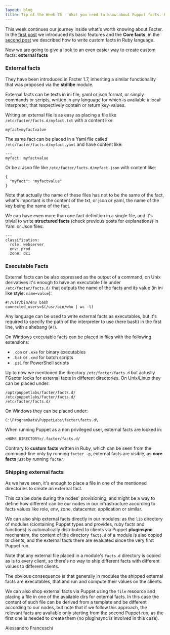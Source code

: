 ```yaml
---
layout: blog
title: Tip of the Week 76 - What you need to know about Puppet facts. Part 3 - External facts
---
```


This week continues our journey inside what's worth knowing about Facter.
In the [first post](https://www.example42.com/2018/05/28/what-you-need-to-know-about-puppet-facts-part-1-core_facts/) we introduced its basic features and the **Core facts**, in the [second post](https://www.example42.com/2018/06/04/what-you-need-to-know-about-puppet-facts-part-2-custom_facts/) we described how to write custom facts in Ruby language.

Now we are going to give a look to an even easier way to create custom facts: **external facts**


### External facts

They have been introduced in Facter 1.7, inheriting a similar functionality that was proposed via the **stdlibe** module.

External facts can be texts in ini file, yaml or json format, or simply commands or scripts, written in any language for which is available a local interpreter, that respectively contain or return key-values.

Writing an external file is as easy as placing a file like ```/etc/facter/facts.d/myfact.txt``` with a content like:

    myfact=myfactvalue

The same fact can be placed in a Yaml file called ```/etc/facter/facts.d/myfact.yaml``` and have content like:

    ---
    myfact: myfactvalue

Or be a Json file like ```/etc/facter/facts.d/myfact.json``` with content like:

    {
      "myfact": "myfactvalue"
    }

Note that actually the name of these files has not to be the same of the fact, what's important is the content of the txt, or json or yaml, the name of the key being the name of the fact.

We can have even more than one fact definition in a single file, and it's trivial to write **structured facts** (check previous posts for explanations) in Yaml or Json files:

    ---
    classification:
      role: webserver
      env: prod
      zone: dc1

### Executable Facts

External facts can be also expressed as the output of a command, on Unix derivatives it's enough to have an executable file under ```/etc/facter/facts.d/``` that outputs the name of the facts and its value (in ini like style: ```name=value```):

    #!/usr/bin/env bash
    connected_users=$(/usr/bin/who | wc -l)

Any language can be used to write external facts as executables, but it's required to specify the path of the interpreter to use (here bash) in the first line, with a shebang (```#!```).

On Windows executable facts can be placed in files with the following extensions:

- ```.com``` or ```.exe``` for binary executables
- ```.bat``` or ```.cmd``` for batch scripts
- ```.ps1``` for PowerShell scripts

Up to now we mentioned the directory ```/etc/facter/facts.d``` but actuslly FGacter looks for external facts in different directories. On Unix/Linux they can be placed under:

    /opt/puppetlabs/facter/facts.d/
    /etc/puppetlabs/facter/facts.d/
    /etc/facter/facts.d/

On Windows they can be placed under:

    C:\ProgramData\PuppetLabs\facter\facts.d\

When running Puppet as a non privileged user, external facts are looked in:

    <HOME DIRECTORY>/.facter/facts.d/

Contrary to **custom facts** written in Ruby, which can be seen from the command-line only by running ```facter -p```, external facts are visible, as **core facts** just by running ```facter```.

### Shipping external facts

As we have seen, it's enough to place a file in one of the mentioned directories to create an external fact.

This can be done during the nodes' provisioning, and might be a way to define how different can be our nodes in our infrastructure according to facts values like role, env, zone, datacenter, application or similar.

We can also ship external facts directly in our modules: as the ```lib``` directory of modules (ciontaining Puppet types and provides, ruby facts and functions) is automatically distributed to clients via Puppet **pluginsync** mechanism, the content of the directory ```facts.d``` of a module is also copied to clients, and the external facts there are evaluated since the very first Puppet run.

Note that any external file placed in a module's ```facts.d``` directory is copied as is to every client, so there's no way to ship different facts with different values to different clients.

The obvious consequence is that generally in modules the shipped external facts are executables, that and run and compute their values on the clients.

We can also shop external facts via Puppet using the ```file``` resource and placing a file in one of the available dirs for external facts. In this case the content of such file can be derived from a template and be different according to our nodes, but note that if we follow this approach, the relevant facts are available only starting from the second Puppet run, as the first one is needed to create them (no pluginsync is involved in this case).


Alessandro Franceschi
